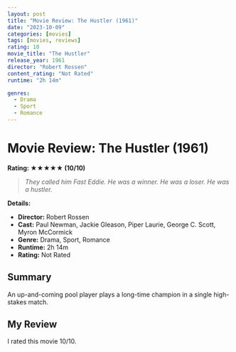 ```yaml
---
layout: post
title: "Movie Review: The Hustler (1961)"
date: "2023-10-09"
categories: [movies]
tags: [movies, reviews]
rating: 10
movie_title: "The Hustler"
release_year: 1961
director: "Robert Rossen"
content_rating: "Not Rated"
runtime: "2h 14m"

genres: 
  - Drama
  - Sport
  - Romance
---
```


# Movie Review: The Hustler (1961)



**Rating: ★★★★★ (10/10)**


> *They called him Fast Eddie. He was a winner. He was a loser. He was a hustler.*


**Details:**
- **Director:** Robert Rossen
- **Cast:** Paul Newman, Jackie Gleason, Piper Laurie, George C. Scott, Myron McCormick
- **Genre:** Drama, Sport, Romance
- **Runtime:** 2h 14m
- **Rating:** Not Rated

## Summary

An up-and-coming pool player plays a long-time champion in a single high-stakes match.

## My Review

I rated this movie 10/10.


